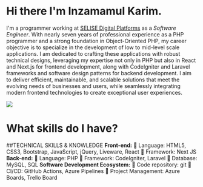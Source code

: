 # Hi there I'm Inzamamul Karim.
I'm a programmer working at [SELISE Digital Platforms](https://selisegroup.com/) as a *Software Engineer*. With nearly seven years of professional experience as a PHP programmer and a strong foundation in Object-Oriented PHP, my career objective is to specialize in the development of low to mid-level scale applications. I am dedicated to crafting these applications with robust technical designs, leveraging my expertise not only in PHP but also in React and Next.js for frontend development, along with CodeIgniter and Laravel frameworks and software design patterns for backend development. I aim to deliver efficient, maintainable, and scalable solutions that meet the evolving needs of businesses and users, while seamlessly integrating modern frontend technologies to create exceptional user experiences.


![](https://komarev.com/ghpvc/?username=ikshimul)

# What skills do I have?

##TECHNICAL SKILLS & KNOWLEDGE
**Front-end:**
	Language: HTML5, CSS3, Bootstrap, JavaScript, jQuery, Liveware, React
	Framework: Next JS
**Back-end:**
	Language: PHP
	Framework: CodeIgniter, Laravel
	Database: MySQL, SQL
**Software Development Ecosystem:**
	Code repository: git
	CI/CD: GitHub Actions, Azure Pipelines
	Project Management: Azure Boards, Trello Board


<!--
**ikshimul/ikshimul** is a ✨ _special_ ✨ repository because its `README.md` (this file) appears on your GitHub profile.

Here are some ideas to get you started:

- 🔭 I’m currently working on ...
- 🌱 I’m currently learning ...
- 👯 I’m looking to collaborate on ...
- 🤔 I’m looking for help with ...
- 💬 Ask me about ...
- 📫 How to reach me: ...
- 😄 Pronouns: ...
- ⚡ Fun fact: ...
-->
